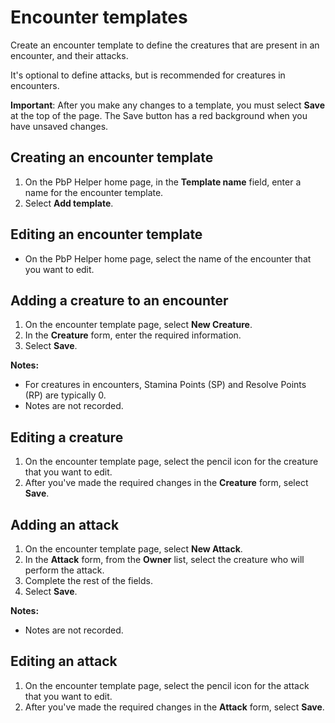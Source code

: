 # Encounter templates

Create an encounter template to define the creatures that are present in an encounter, and their attacks.

It's optional to define attacks, but is recommended for creatures in encounters.

**Important**: After you make any changes to a template, you must select **Save** at the top of the page. The Save button has a red background when you have unsaved changes.

## Creating an encounter template

1. On the PbP Helper home page, in the **Template name** field, enter a name for the encounter template.
2. Select **Add template**.

## Editing an encounter template

* On the PbP Helper home page, select the name of the encounter that you want to edit.

## Adding a creature to an encounter

1. On the encounter template page, select **New Creature**.
2. In the **Creature** form, enter the required information.
3. Select **Save**.

**Notes:**
* For creatures in encounters, Stamina Points (SP) and Resolve Points (RP) are typically 0.
* Notes are not recorded.

## Editing a creature

1. On the encounter template page, select the pencil icon for the creature that you want to edit.
2. After you've made the required changes in the **Creature** form, select **Save**.

## Adding an attack

1. On the encounter template page, select **New Attack**.
2. In the **Attack** form, from the **Owner** list, select the creature who will perform the attack.
3. Complete the rest of the fields.
4. Select **Save**.

**Notes:**
* Notes are not recorded.

## Editing an attack
1. On the encounter template page, select the pencil icon for the attack that you want to edit.
2. After you've made the required changes in the **Attack** form, select **Save**.
